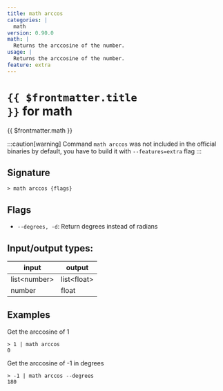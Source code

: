 ```yaml
---
title: math arccos
categories: |
  math
version: 0.90.0
math: |
  Returns the arccosine of the number.
usage: |
  Returns the arccosine of the number.
feature: extra
---
```


<!-- This file is automatically generated. Please edit the command in https://github.com/nushell/nushell instead. -->

# <code>{{ $frontmatter.title }}</code> for math

<div class='command-title'>{{ $frontmatter.math }}</div>

:::caution[warning]
Command `math arccos` was not included in the official binaries by default, you have to build it with `--features=extra` flag
:::

## Signature

`> math arccos {flags} `

## Flags

- `--degrees, -d`: Return degrees instead of radians

## Input/output types:

| input          | output        |
| -------------- | ------------- |
| list\<number\> | list\<float\> |
| number         | float         |

## Examples

Get the arccosine of 1

```nushell
> 1 | math arccos
0
```

Get the arccosine of -1 in degrees

```nushell
> -1 | math arccos --degrees
180
```
